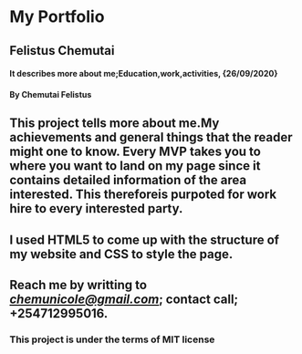 # My Portfolio
## Felistus Chemutai
#### It describes more about me;Education,work,activities, {26/09/2020}
#### By **Chemutai Felistus**
## This project tells more about me.My achievements and general things that the reader might one to know. Every MVP takes you to where you want to land on my page since it contains detailed information of the area interested. This thereforeis purpoted for work hire to every interested party. 
## I used HTML5 to come up with the structure of my website and CSS to style the page.
## Reach me by writting to <em>chemunicole@gmail.com</em>; contact call; +254712995016.
### This project is under the terms of MIT license
